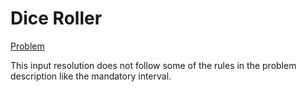 # Dice Roller

[Problem](https://www.reddit.com/r/dailyprogrammer/comments/8s0cy1/20180618_challenge_364_easy_create_a_dice_roller/)

This input resolution does not follow some of the rules in the problem
description like the mandatory interval.
